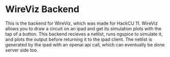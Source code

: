 # WireViz Backend

This is the backend for WireViz, which was made for HackCU 11. WireViz allows you to draw a circuit on an ipad and get its simulation plots with the tap of a button. This backend recieves a netlist, runs ngspice to simulate it, and plots the output before returning it to the ipad client. The netlist is generated by the ipad with an openai api call, which can eventually be done server side too.